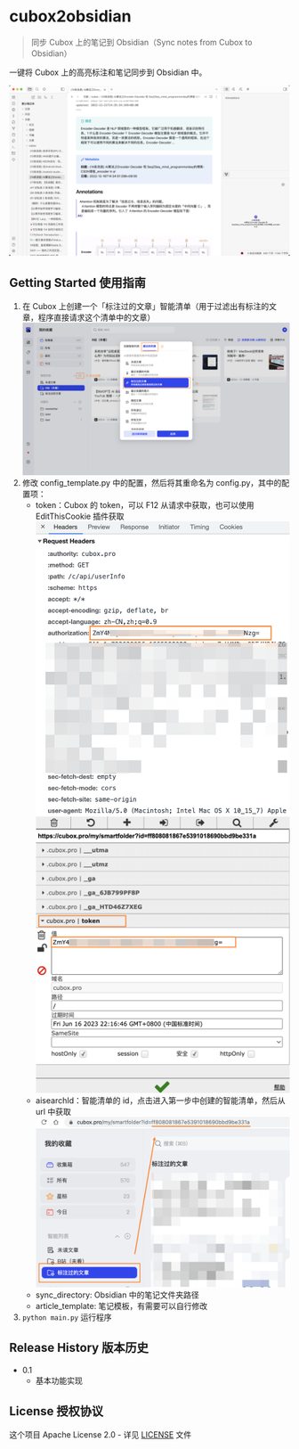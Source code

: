 # cubox2obsidian
> 同步 Cubox 上的笔记到 Obsidian（Sync notes from Cubox to Obsidian）

一键将 Cubox 上的高亮标注和笔记同步到 Obsidian 中。

![](screenshots/Snipaste_2023-03-18_22-22-23.png)

## Getting Started 使用指南

1. 在 Cubox 上创建一个「标注过的文章」智能清单（用于过滤出有标注的文章，程序直接请求这个清单中的文章）
   ![](screenshots/Snipaste_2023-03-18_22-04-52.png)
2. 修改 config_template.py 中的配置，然后将其重命名为 config.py，其中的配置项：
   - token：Cubox 的 token，可以 F12 从请求中获取，也可以使用 EditThisCookie 插件获取
     ![](screenshots/Snipaste_2023-03-18_22-17-48.png)
     ![](screenshots/Snipaste_2023-03-18_22-19-39.png)
   - aisearchId：智能清单的 id，点击进入第一步中创建的智能清单，然后从 url 中获取
     ![](screenshots/Snipaste_2023-03-18_22-12-58.png)
   - sync_directory: Obsidian 中的笔记文件夹路径
   - article_template: 笔记模板，有需要可以自行修改
3. `python main.py` 运行程序

## Release History 版本历史

* 0.1
    * 基本功能实现


## License 授权协议

这个项目 Apache License 2.0 - 详见 [LICENSE](LICENSE) 文件